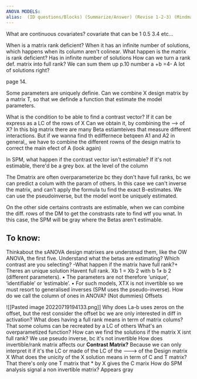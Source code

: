 ```yaml
---
ANOVA MODELS: 
alias:  (ID questions/Blocks) (Summarize/Answer) (Revise 1-2-3) (Mindmap) 
---
```

 
 What are continuous covariates?
	 covariate that can be 1 0.5 3.4 etc...
 

When is a matrix rank deficient?
	When it has an infinite number of solutions, which happens when its column aren't colinear.
What happen is the matrix is rank deficient?
	Has in infinite number of solutions
How can we turn a rank def. matrix into full rank?
	We can sum them up p.10
 number a +b =4- A lot of solutions right?

page 14.

Some parameters are uniquely definie. Can we combine X design matrix by a matrix T, so that we definde a function that estimate the model parameters.

What is the condition to be able to find a contrast vector?
	If it can be express as a LC of the rows of X
	Can we obtain it, by combining the --> of X?
In this big matrix there are many Beta estiamteives that measure different interactions. But if  we wanna find th ediffernece betqeen A1 and A2 in general,, we have to combine the different rowns of the design matrix to correct the main efect of A (look again)

In SPM, what happen if the contrast vector isn't estimable?
	If it's not estimable, there'd be a grey box. at the level of the column 

The Dmatrix are often overparameterize bc they don't have full ranks, bc we can predict a colum with the param of others. In this case we can't inverse the matrix, and can't apply the formula tu find the exact B-estimates. 
We can use the pseudoinverse, but the model wont be uniquely estimated. 

On the other side certains contrasts are estimable, when we can combine the diff. rows of the DM to get the constrasts rate to find wtf you wnat. 
In this case, the SPM will be gray where the Betas aren't estimable. 

## To know: 
Thinkabout the sANOVA design matrixes are understnad them, like the OW ANOVA, the first five. Understand what the betas are estimating? Which contrast are you selecting?
	-What happen if the matrix have full rank?+
		Theres an unique solution
Havent full rank.
	Xb 1 = Xb 2 with b 1≠ b 2 (different parameters).
	 • The parameters are not therefore ‘unique’, ‘identifiable’ or ‘estimable’. 
	 • For such models, XTX is not invertible so we must resort to generalised inverses (SPM uses the pseudo-inverse).
How do we call the column of ones in ANOVA? (Not dummies)
	Offsets

![[Pasted image 20220719194133.png]]
	Why does La-b uses zeros on the offset, but the rest consider the offset
		bc we are only interested in diff in activation?
What does having a full rank means in term of matrix colums?
	That some colums can be recreated by a LC of others
What's an overparametized function?
How can we find the solutions if the matrix X isnt full rank?
	We use pseudo inverse, bc it's not invertible
How does invertible/rank matrix affects our **Contrast Matrix?**
	Because we can only interpret it if it's the LC or made of the LC of the ---> of the Design matrix X
What does the unicity of the X solution means in term of C and T matrix?
	That there's only one T matrix that * by X gives the C marix
How do SPM analysis signal a non invertible matrix?
	Appears gray